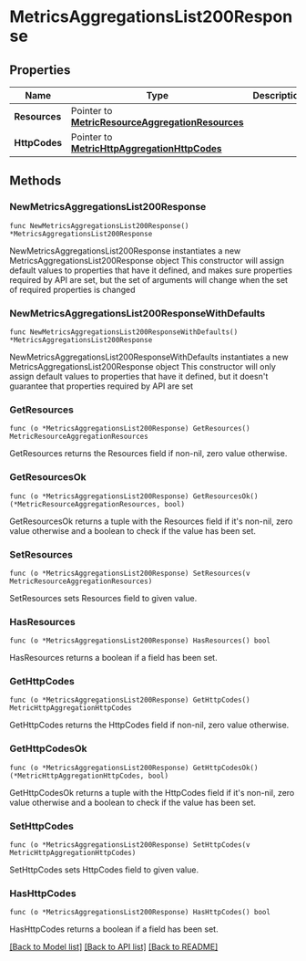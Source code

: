 # MetricsAggregationsList200Response

## Properties

Name | Type | Description | Notes
------------ | ------------- | ------------- | -------------
**Resources** | Pointer to [**MetricResourceAggregationResources**](MetricResourceAggregationResources.md) |  | [optional] 
**HttpCodes** | Pointer to [**MetricHttpAggregationHttpCodes**](MetricHttpAggregationHttpCodes.md) |  | [optional] 

## Methods

### NewMetricsAggregationsList200Response

`func NewMetricsAggregationsList200Response() *MetricsAggregationsList200Response`

NewMetricsAggregationsList200Response instantiates a new MetricsAggregationsList200Response object
This constructor will assign default values to properties that have it defined,
and makes sure properties required by API are set, but the set of arguments
will change when the set of required properties is changed

### NewMetricsAggregationsList200ResponseWithDefaults

`func NewMetricsAggregationsList200ResponseWithDefaults() *MetricsAggregationsList200Response`

NewMetricsAggregationsList200ResponseWithDefaults instantiates a new MetricsAggregationsList200Response object
This constructor will only assign default values to properties that have it defined,
but it doesn't guarantee that properties required by API are set

### GetResources

`func (o *MetricsAggregationsList200Response) GetResources() MetricResourceAggregationResources`

GetResources returns the Resources field if non-nil, zero value otherwise.

### GetResourcesOk

`func (o *MetricsAggregationsList200Response) GetResourcesOk() (*MetricResourceAggregationResources, bool)`

GetResourcesOk returns a tuple with the Resources field if it's non-nil, zero value otherwise
and a boolean to check if the value has been set.

### SetResources

`func (o *MetricsAggregationsList200Response) SetResources(v MetricResourceAggregationResources)`

SetResources sets Resources field to given value.

### HasResources

`func (o *MetricsAggregationsList200Response) HasResources() bool`

HasResources returns a boolean if a field has been set.

### GetHttpCodes

`func (o *MetricsAggregationsList200Response) GetHttpCodes() MetricHttpAggregationHttpCodes`

GetHttpCodes returns the HttpCodes field if non-nil, zero value otherwise.

### GetHttpCodesOk

`func (o *MetricsAggregationsList200Response) GetHttpCodesOk() (*MetricHttpAggregationHttpCodes, bool)`

GetHttpCodesOk returns a tuple with the HttpCodes field if it's non-nil, zero value otherwise
and a boolean to check if the value has been set.

### SetHttpCodes

`func (o *MetricsAggregationsList200Response) SetHttpCodes(v MetricHttpAggregationHttpCodes)`

SetHttpCodes sets HttpCodes field to given value.

### HasHttpCodes

`func (o *MetricsAggregationsList200Response) HasHttpCodes() bool`

HasHttpCodes returns a boolean if a field has been set.


[[Back to Model list]](../README.md#documentation-for-models) [[Back to API list]](../README.md#documentation-for-api-endpoints) [[Back to README]](../README.md)


